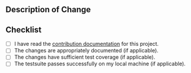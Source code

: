 ## Description of Change



## Checklist

* [ ] I have read the [contribution documentation](https://github.com/malept/cross-spawn-promise/blob/master/CONTRIBUTING.md) for this project.
* [ ] The changes are appropriately documented (if applicable).
* [ ] The changes have sufficient test coverage (if applicable).
* [ ] The testsuite passes successfully on my local machine (if applicable).
